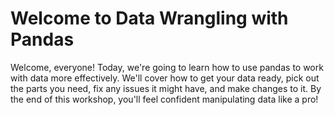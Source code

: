 # Welcome to Data Wrangling with Pandas

Welcome, everyone! Today, we're going to learn how to use pandas to work with data more effectively. We'll cover how to get your data ready, pick out the parts you need, fix any issues it might have, and make changes to it. By the end of this workshop, you'll feel confident manipulating data like a pro!

```{tableofcontents}
```
